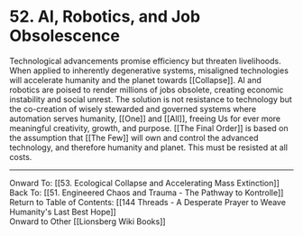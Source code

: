 # 52. AI, Robotics, and Job Obsolescence

Technological advancements promise efficiency but threaten livelihoods. When applied to inherently degenerative systems, misaligned technologies will accelerate humanity and the planet towards [[Collapse]]. AI and robotics are poised to render millions of jobs obsolete, creating economic instability and social unrest. The solution is not resistance to technology but the co-creation of wisely stewarded and governed systems where automation serves humanity, [[One]] and [[All]], freeing Us for ever more meaningful creativity, growth, and purpose. [[The Final Order]] is based on the assumption that [[The Few]] will own and control the advanced technology, and therefore humanity and planet. This must be resisted at all costs. 

____

Onward To: [[53. Ecological Collapse and Accelerating Mass Extinction]]  
Back To: [[51. Engineered Chaos and Trauma - The Pathway to Kontrolle]]  
Return to Table of Contents: [[144 Threads - A Desperate Prayer to Weave Humanity's Last Best Hope]]  
Onward to Other [[Lionsberg Wiki Books]]  
